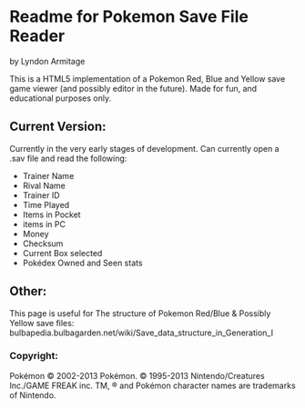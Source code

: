 # Readme for Pokemon Save File Reader #

by Lyndon Armitage


This is a HTML5 implementation of a Pokemon Red, Blue and Yellow save game viewer (and possibly editor in the future).
Made for fun, and educational purposes only.

## Current Version: ##

Currently in the very early stages of development.
Can currently open a .sav file and read the following:
* Trainer Name
* Rival Name
* Trainer ID
* Time Played
* Items in Pocket
* items in PC
* Money
* Checksum
* Current Box selected
* Pok&#233;dex Owned and Seen stats

## Other: ##

This page is useful for The structure of Pokemon Red/Blue & Possibly Yellow save files: 
bulbapedia.bulbagarden.net/wiki/Save_data_structure_in_Generation_I

### Copyright: ###

Pokémon © 2002-2013 Pokémon. © 1995-2013 Nintendo/Creatures Inc./GAME FREAK inc. TM, ® and Pokémon character names are trademarks of Nintendo.
